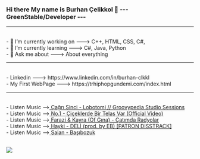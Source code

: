 ### Hi there My name is Burhan Çelikkol 👋      ---  GreenStable/Developer  ---
<hr border-color="green">
 <br>- 🔭 I’m currently working on ---> C++, HTML, CSS, C#, 
 <br>- 🌱 I’m currently learning   ---> C#, Java, Python
 <br>- 💬 Ask me about             ---> About everything
<hr border-color="red">
 <br>- Linkedin         ---> https://www.linkedin.com/in/burhan-clkkl
 <br>- My First WebPage ---> https://trhiphopgundemi.com/index.html
<hr border-color="blue">
 <br>- Listen Music --><a href="https://youtu.be/KHM67EpqwPA?list=RDKHM67EpqwPA"> Çağrı Sinci - Lobotomi // Groovypedia Studio Sessions <a>
 <br>- Listen Music --><a href="https://youtu.be/V5MxQSFsxS4"> No.1 - Çiçeklerde Bir Telaş Var (Official Video)  <a>
 <br>- Listen Music --><a href="https://www.youtube.com/watch?v=WfFpwt4nEo0"> Farazi & Kayra (Of Gına) - Çatımda Radyolar <a>
 <br>- Listen Music --><a href="https://www.youtube.com/watch?v=tNW6v8jQbeM"> Hayki - DELİ (prod. by EB) [PATRON DISSTRACK] <a>
 <br> - Listen Music --><a href="https://www.youtube.com/watch?v=kmVnP7B9Kd4"> Saian - Başıbozuk <a>

 <br> <img src="https://fantazya.org/wp-content/uploads/2016/01/eminem-gif">


